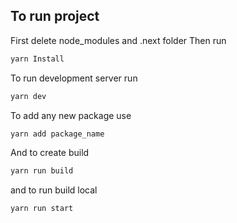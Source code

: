 ## To run project

First delete node_modules and .next folder
Then run

```bash
yarn Install
```

To run development server run

```bash
yarn dev
```

To add any new package use

```bash
yarn add package_name
```

And to create build

```bash
yarn run build
```

and to run build local

```bash
yarn run start
```


